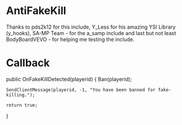 AntiFakeKill
============
Thanks to pds2k12 for this include, Y_Less for his amazing YSI Library (y_hooks), SA-MP Team - for the a_samp include and last but not least BodyBoardVEVO - for helping me testing the include.

Callback
============
public OnFakeKillDetected(playerid)
{
	Ban(playerid);
	
	SendClientMessage(playerid, -1, "You have been banned for fake-killing.");
	
	return true;
}

